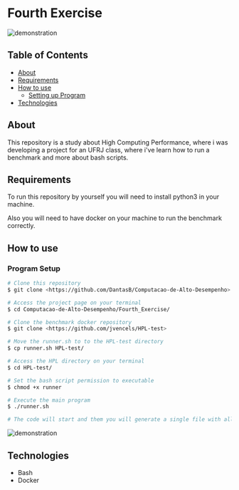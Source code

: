 # Fourth Exercise

![demonstration](https://cdn.discordapp.com/attachments/539836343094870016/855296126223777792/unknown.png)

## Table of Contents

<!--ts-->
   * [About](#about)
   * [Requirements](#requirements)
   * [How to use](#how-to-use)
      * [Setting up Program](#program-setup)
   * [Technologies](#technologies)
<!--te-->

## About

This repository is a study about High Computing Performance, where i was developing a project for an UFRJ class, where i've learn how to run a benchmark and more about bash scripts.

## Requirements

To run this repository by yourself you will need to install python3 in your machine.

Also you will need to have docker on your machine to run the benchmark correctly.

## How to use

### Program Setup

```bash
# Clone this repository
$ git clone <https://github.com/DantasB/Computacao-de-Alto-Desempenho>

# Access the project page on your terminal
$ cd Computacao-de-Alto-Desempenho/Fourth_Exercise/

# Clone the benchmark docker repository
$ git clone <https://github.com/jvencels/HPL-test>

# Move the runner.sh to to the HPL-test directory
$ cp runner.sh HPL-test/

# Access the HPL directory on your terminal
$ cd HPL-test/

# Set the bash script permission to executable
$ chmod +x runner

# Execute the main program
$ ./runner.sh

# The code will start and them you will generate a single file with all GFLOPS measured by the benchmark 
```
![demonstration](https://cdn.discordapp.com/attachments/539836343094870016/855297429423521802/unknown.png)


## Technologies

* Bash
* Docker